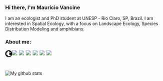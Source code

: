 ### Hi there, I'm Maurício Vancine
I am an ecologist and PhD student at UNESP - Rio Claro, SP, Brazil. I am interested in Spatial Ecology, with a focus on Landscape Ecology, Species Distribution Modeling and amphibians.

### About me:

[<img align="left" width="22px" src="https://raw.githubusercontent.com/iconic/open-iconic/master/svg/globe.svg"/>](https://mauriciovancine.netlify.app/)
[<img align="left" width="22px" src="https://cdn.jsdelivr.net/npm/simple-icons@v3/icons/twitter.svg"/>](https://twitter.com/mauriciovancine)
[<img align="left" width="22px" src="https://cdn.jsdelivr.net/npm/simple-icons@3.4.0/icons/orcid.svg"/>](https://orcid.org/0000-0001-9650-7575)
[<img align="left" width="22px" src="https://cdn.jsdelivr.net/npm/simple-icons@3.4.0/icons/publons.svg"/>](https://publons.com/researcher/1391845/mauricio-vancine/)
[<img align="left" width="22px" src="https://cdn.jsdelivr.net/npm/simple-icons@3.4.0/icons/googlescholar.svg"/>](https://scholar.google.com/citations?user=i-2xZBQAAAAJ)
[<img align="left" width="22px" src="https://i.imgur.com/2iVxee6.png"/>](http://lattes.cnpq.br/9761288418931193)
[<img align="left" width="22px" src="https://cdn.jsdelivr.net/npm/simple-icons@v3/icons/linkedin.svg"/>](https://www.linkedin.com/in/mauricio-vancine/)

<br>
<br>
<br>

![My github stats](https://github-readme-stats.vercel.app/api?username=mauriciovancine&show_icons=true)
